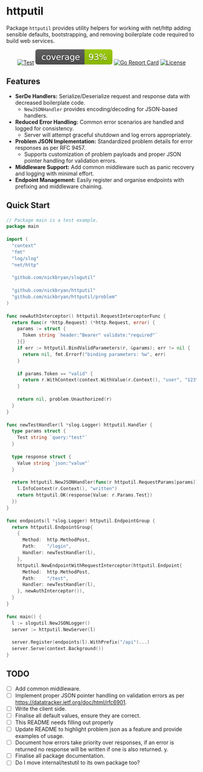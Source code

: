 # httputil
Package `httputil` provides utility helpers for working with net/http adding sensible defaults, bootstrapping, and 
removing boilerplate code required to build web services.

<div align="center">

[![Test](https://github.com/nickbryan/httputil/actions/workflows/test.yml/badge.svg)](https://github.com/nickbryan/httputil/actions)
[![Coverage](https://raw.githubusercontent.com/nickbryan/httputil/badges/.badges/main/coverage.svg)](https://github.com/nickbryan/httputil/actions)
[![Go Report Card](https://goreportcard.com/badge/nickbryan/httputil)](https://goreportcard.com/report/nickbryan/httputil)
[![License](https://img.shields.io/badge/license-MIT-blue.svg)](https://github.com/nickbryan/httputil/blob/master/LICENSE)

</div>

## Features
* **SerDe Handlers:** Serialize/Deserialize request and response data with decreased boilerplate code.
  * `NewJSONHandler` provides encoding/decoding for JSON-based handlers.
* **Reduced Error Handling:** Common error scenarios are handled and logged for consistency.
  * Server will attempt graceful shutdown and log errors appropriately.
* **Problem JSON Implementation:** Standardized problem details for error responses as per RFC 9457.
  * Supports customization of problem payloads and proper JSON pointer handling for validation errors.
* **Middleware Support:** Add common middleware such as panic recovery and logging with minimal effort.
* **Endpoint Management:** Easily register and organise endpoints with prefixing and middleware chaining.

## Quick Start
```go
// Package main is a test example.
package main

import (
  "context"
  "fmt"
  "log/slog"
  "net/http"

  "github.com/nickbryan/slogutil"

  "github.com/nickbryan/httputil"
  "github.com/nickbryan/httputil/problem"
)

func newAuthInterceptor() httputil.RequestInterceptorFunc {
  return func(r *http.Request) (*http.Request, error) {
    params := struct {
      Token string `header:"Bearer" validate:"required"`
    }{}
    if err := httputil.BindValidParameters(r, &params); err != nil {
      return nil, fmt.Errorf("binding parameters: %w", err)
    }

    if params.Token == "valid" {
      return r.WithContext(context.WithValue(r.Context(), "user", "123")), nil
    }

    return nil, problem.Unauthorized(r)
  }
}

func newTestHandler(l *slog.Logger) httputil.Handler {
  type params struct {
    Test string `query:"test"`
  }

  type response struct {
    Value string `json:"value"`
  }

  return httputil.NewJSONHandler(func(r httputil.RequestParams[params]) (*httputil.Response, error) {
    l.InfoContext(r.Context(), "written")
    return httputil.OK(response{Value: r.Params.Test})
  })
}

func endpoints(l *slog.Logger) httputil.EndpointGroup {
  return httputil.EndpointGroup{
    {
      Method:  http.MethodPost,
      Path:    "/login",
      Handler: newTestHandler(l),
    },
    httputil.NewEndpointWithRequestInterceptor(httputil.Endpoint{
      Method:  http.MethodPost,
      Path:    "/test",
      Handler: newTestHandler(l),
    }, newAuthInterceptor()),
  }
}

func main() {
  l := slogutil.NewJSONLogger()
  server := httputil.NewServer(l)

  server.Register(endpoints(l).WithPrefix("/api")...)
  server.Serve(context.Background())
}
```

## TODO
* [ ] Add common middleware.
* [ ] Implement proper JSON pointer handling on validation errors as per https://datatracker.ietf.org/doc/html/rfc6901.
* [ ] Write the client side.
* [ ] Finalise all default values, ensure they are correct.
* [ ] This README needs filling out properly
* [ ] Update README to highlight problem json as a feature and provide examples of usage.
* [ ] Document how errors take priority over responses, if an error is returned no response will be written if one is also returned. y.
* [ ] Finalise all package documentation.
* [ ] Do I move internal/testutil to its own package too?
